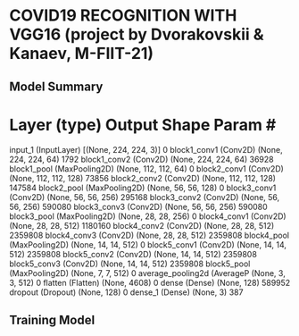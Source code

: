# COVID19 RECOGNITION WITH VGG16 (project by Dvorakovskii & Kanaev, M-FIIT-21)

## Model Summary
Layer (type)                Output Shape              Param #   
=================================================================
 input_1 (InputLayer)        [(None, 224, 224, 3)]     0
 block1_conv1 (Conv2D)       (None, 224, 224, 64)      1792
 block1_conv2 (Conv2D)       (None, 224, 224, 64)      36928
 block1_pool (MaxPooling2D)  (None, 112, 112, 64)      0
 block2_conv1 (Conv2D)       (None, 112, 112, 128)     73856
 block2_conv2 (Conv2D)       (None, 112, 112, 128)     147584
 block2_pool (MaxPooling2D)  (None, 56, 56, 128)       0
 block3_conv1 (Conv2D)       (None, 56, 56, 256)       295168
 block3_conv2 (Conv2D)       (None, 56, 56, 256)       590080
 block3_conv3 (Conv2D)       (None, 56, 56, 256)       590080
 block3_pool (MaxPooling2D)  (None, 28, 28, 256)       0
 block4_conv1 (Conv2D)       (None, 28, 28, 512)       1180160
 block4_conv2 (Conv2D)       (None, 28, 28, 512)       2359808
 block4_conv3 (Conv2D)       (None, 28, 28, 512)       2359808
 block4_pool (MaxPooling2D)  (None, 14, 14, 512)       0
 block5_conv1 (Conv2D)       (None, 14, 14, 512)       2359808
 block5_conv2 (Conv2D)       (None, 14, 14, 512)       2359808
 block5_conv3 (Conv2D)       (None, 14, 14, 512)       2359808
 block5_pool (MaxPooling2D)  (None, 7, 7, 512)         0
 average_pooling2d (AverageP  (None, 3, 3, 512)        0
 flatten (Flatten)           (None, 4608)              0
 dense (Dense)               (None, 128)               589952
 dropout (Dropout)           (None, 128)               0
 dense_1 (Dense)             (None, 3)                 387

## Training Model
